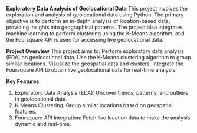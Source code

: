 **Exploratory Data Analysis of Geolocational Data**
This project involves the exploration and analysis of geolocational data using Python. The primary objective is to perform an in-depth analysis of location-based data, providing insights into geographical patterns. The project also integrates machine learning to perform clustering using the K-Means algorithm, and the Foursquare API is used for accessing live geolocational data.

**Project Overview**
This project aims to:
  Perform exploratory data analysis (EDA) on geolocational data.
  Use the K-Means clustering algorithm to group similar locations.
  Visualize the geospatial data and clusters.
  Integrate the Foursquare API to obtain live geolocational data for real-time analysis.

**Key Features**
1. Exploratory Data Analysis (EDA): Uncover trends, patterns, and outliers in geolocational data.
2. K-Means Clustering: Group similar locations based on geospatial features.
3. Foursquare API Integration: Fetch live location data to make the analysis dynamic and real-time.
